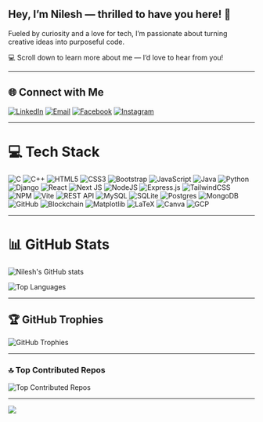 ## Hey, I’m Nilesh — thrilled to have you here! 👋  

Fueled by curiosity and a love for tech, I’m passionate about turning creative ideas into purposeful code.  

💻 Scroll down to learn more about me — I’d love to hear from you!  


---

## 🌐 Connect with Me  
[![LinkedIn](https://img.shields.io/badge/LinkedIn-%230077B5.svg?logo=linkedin&logoColor=white)](https://www.linkedin.com/in/nilesh-singh-b05634275)  [![Email](https://img.shields.io/badge/Email-D14836?logo=gmail&logoColor=white)](mailto:nileshsingh17052003@gmail.com)  [![Facebook](https://img.shields.io/badge/Facebook-%231877F2.svg?logo=Facebook&logoColor=white)](https://www.facebook.com/profile.php?id=100054256002167)  [![Instagram](https://img.shields.io/badge/Instagram-%23E4405F.svg?logo=Instagram&logoColor=white)](https://instagram.com/nile_17_05)  


---

# 💻 Tech Stack  
![C](https://img.shields.io/badge/c-%2300599C.svg?style=for-the-badge&logo=c&logoColor=white)  ![C++](https://img.shields.io/badge/c++-%2300599C.svg?style=for-the-badge&logo=c%2B%2B&logoColor=white)  ![HTML5](https://img.shields.io/badge/html5-%23E34F26.svg?style=for-the-badge&logo=html5&logoColor=white)  ![CSS3](https://img.shields.io/badge/css3-%231572B6.svg?style=for-the-badge&logo=css3&logoColor=white)  ![Bootstrap](https://img.shields.io/badge/bootstrap-%237952b3.svg?style=for-the-badge&logo=bootstrap&logoColor=white)  ![JavaScript](https://img.shields.io/badge/javascript-%23323330.svg?style=for-the-badge&logo=javascript&logoColor=%23F7DF1E)  ![Java](https://img.shields.io/badge/java-%23ED8B00.svg?style=for-the-badge&logo=openjdk&logoColor=white)  ![Python](https://img.shields.io/badge/python-3670A0?style=for-the-badge&logo=python&logoColor=ffdd54)  ![Django](https://img.shields.io/badge/django-%23092E20.svg?style=for-the-badge&logo=django&logoColor=white)  ![React](https://img.shields.io/badge/react-%2320232a.svg?style=for-the-badge&logo=react&logoColor=%2361DAFB)  ![Next JS](https://img.shields.io/badge/Next-black?style=for-the-badge&logo=next.js&logoColor=white) ![NodeJS](https://img.shields.io/badge/node.js-6DA55F?style=for-the-badge&logo=node.js&logoColor=white) ![Express.js](https://img.shields.io/badge/express.js-%23404d59.svg?style=for-the-badge&logo=express&logoColor=%2361DAFB)  ![TailwindCSS](https://img.shields.io/badge/tailwindcss%2338B2AC.svgstyle=for-the-badge&logo=tailwind-css&logoColor=white) ![NPM](https://img.shields.io/badge/NPM-%23CB3837.svg?style=for-the-badge&logo=npm&logoColor=white)  ![Vite](https://img.shields.io/badge/vite-%23646CFF.svg?style=for-the-badge&logo=vite&logoColor=white)  ![REST API](https://img.shields.io/badge/REST_API-0088CC.svg?style=for-the-badge&logo=rest&logoColor=white)  ![MySQL](https://img.shields.io/badge/mysql-4479A1.svg?style=for-the-badge&logo=mysql&logoColor=white)  ![SQLite](https://img.shields.io/badge/sqlite-%2307405e.svg?style=for-the-badge&logo=sqlite&logoColor=white)  ![Postgres](https://img.shields.io/badge/postgres-%23316192.svg?style=for-the-badge&logo=postgresql&logoColor=white)  ![MongoDB](https://img.shields.io/badge/MongoDB-%234ea94b.svg?style=for-the-badge&logo=mongodb&logoColor=white)  ![GitHub](https://img.shields.io/badge/github-%23121011.svg?style=for-the-badge&logo=github&logoColor=white)  ![Blockchain](https://img.shields.io/badge/blockchain-%23007ACC.svg?style=for-the-badge&logo=blockchain&logoColor=white)  ![Matplotlib](https://img.shields.io/badge/Matplotlib-%23ffffff.svg?style=for-the-badge&logo=Matplotlib&logoColor=black)  ![LaTeX](https://img.shields.io/badge/LaTeX-%23008080.svg?style=for-the-badge&logo=latex&logoColor=white)  ![Canva](https://img.shields.io/badge/Canva-%2300C4CC.svg?style=for-the-badge&logo=Canva&logoColor=white)  ![GCP](https://img.shields.io/badge/gcp-%234285F4.svg?style=for-the-badge&logo=googlecloud&logoColor=white)  

---

# 📊 GitHub Stats  

![Nilesh's GitHub stats](https://github-readme-stats.vercel.app/api?username=Nile5h03&theme=dark&hide_border=false&include_all_commits=false&count_private=false)  

![Top Languages](https://github-readme-stats.vercel.app/api/top-langs/?username=Nile5h03&theme=dark&hide_border=false&include_all_commits=false&count_private=false&layout=compact)  


---

## 🏆 GitHub Trophies  

![GitHub Trophies](https://github-profile-trophy.vercel.app/?username=Nile5h03&theme=radical&no-frame=false&no-bg=true&margin-w=4)  


---

### 🔝 Top Contributed Repos  

![Top Contributed Repos](https://github-contributor-stats.vercel.app/api?username=Nile5h03&limit=5&theme=dark&combine_all_yearly_contributions=true)  


---

[![](https://visitcount.itsvg.in/api?id=Nile5h03&icon=0&color=0)](https://visitcount.itsvg.in)  

<!-- Proudly created with GPRM ( https://gprm.itsvg.in ) -->


